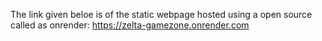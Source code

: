 The link  given beloe is of the static webpage hosted using a open source called as onrender:
https://zelta-gamezone.onrender.com
